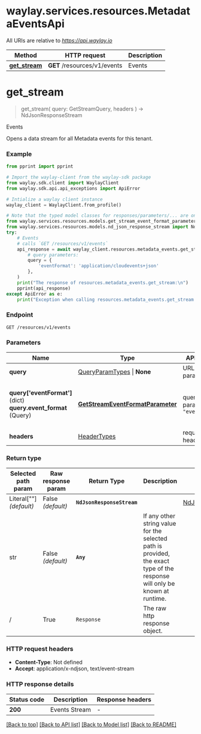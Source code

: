 # waylay.services.resources.MetadataEventsApi

All URIs are relative to *https://api.waylay.io*

Method | HTTP request | Description
------------- | ------------- | -------------
[**get_stream**](MetadataEventsApi.md#get_stream) | **GET** /resources/v1/events | Events

# **get_stream**
> get_stream(
> query: GetStreamQuery,
> headers
> ) -> NdJsonResponseStream

Events

Opens a data stream for all Metadata events for this tenant.

### Example

```python
from pprint import pprint

# Import the waylay-client from the waylay-sdk package
from waylay.sdk.client import WaylayClient
from waylay.sdk.api.api_exceptions import ApiError

# Intialize a waylay client instance
waylay_client = WaylayClient.from_profile()

# Note that the typed model classes for responses/parameters/... are only available when `waylay-sdk-resources-types` is installed
from waylay.services.resources.models.get_stream_event_format_parameter import GetStreamEventFormatParameter
from waylay.services.resources.models.nd_json_response_stream import NdJsonResponseStream
try:
    # Events
    # calls `GET /resources/v1/events`
    api_response = await waylay_client.resources.metadata_events.get_stream(
        # query parameters:
        query = {
            'eventFormat': 'application/cloudevents+json'
        },
    )
    print("The response of resources.metadata_events.get_stream:\n")
    pprint(api_response)
except ApiError as e:
    print("Exception when calling resources.metadata_events.get_stream: %s\n" % e)
```

### Endpoint
```
GET /resources/v1/events
```
### Parameters

Name     | Type  | API binding   | Description   | Notes
-------- | ----- | ------------- | ------------- | -------------
**query** | [QueryParamTypes](Operation.md#req_arg_query) \| **None** | URL query parameter |  | 
**query['eventFormat']** (dict) <br> **query.event_format** (Query) | [**GetStreamEventFormatParameter**](.md) | query parameter `"eventFormat"` | The format of events in the stream.   If specified this must be &#x60;application/cloudevents+json&#x60; (make sure to correctly URL encode the &#x60;+&#x60; as &#x60;%2B&#x60;) | [optional] 
**headers** | [HeaderTypes](Operation.md#req_headers) | request headers |  | 

### Return type

Selected path param | Raw response param | Return Type  | Description | Links
------------------- | ------------------ | ------------ | ----------- | -----
Literal[""] _(default)_  | False _(default)_ | **`NdJsonResponseStream`** |  | [NdJsonResponseStream](NdJsonResponseStream.md)
str | False _(default)_ | **`Any`** | If any other string value for the selected path is provided, the exact type of the response will only be known at runtime. | 
/ | True | `Response` | The raw http response object.

### HTTP request headers

 - **Content-Type**: Not defined
 - **Accept**: application/x-ndjson, text/event-stream

### HTTP response details

| Status code | Description | Response headers |
|-------------|-------------|------------------|
**200** | Events Stream |  -  |

[[Back to top]](#) [[Back to API list]](../README.md#documentation-for-api-endpoints) [[Back to Model list]](../README.md#documentation-for-models) [[Back to README]](../README.md)

